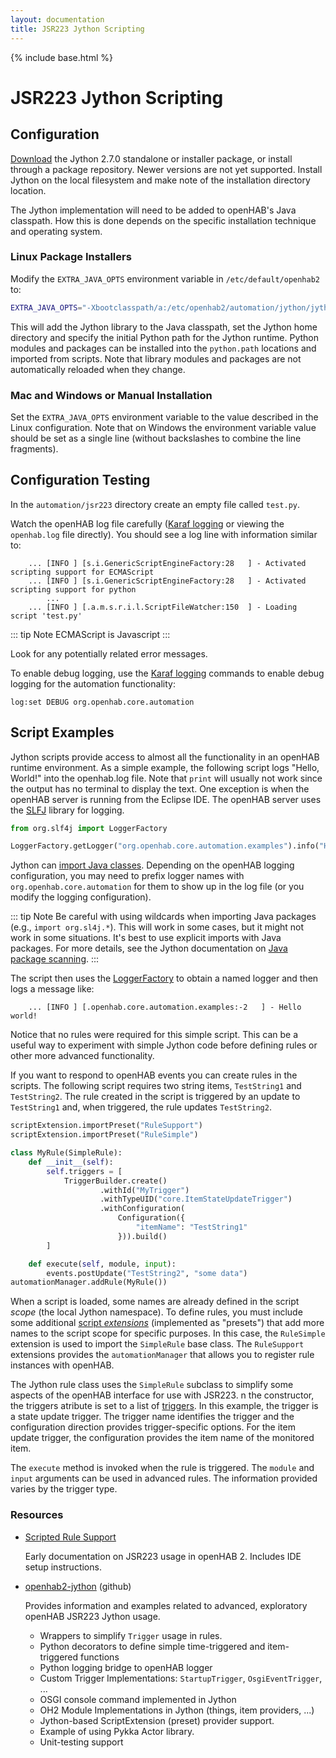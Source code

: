 ```yaml
---
layout: documentation
title: JSR223 Jython Scripting
---
```


{% include base.html %}

# JSR223 Jython Scripting

## Configuration

[Download](https://jython.github.io/index) the Jython 2.7.0 standalone or installer package, or install through a package repository.
Newer versions are not yet supported.
Install Jython on the local filesystem and make note of the installation directory location.

The Jython implementation will need to be added to openHAB's Java classpath.
How this is done depends on the specific installation technique and operating system.

### Linux Package Installers

Modify the `EXTRA_JAVA_OPTS` environment variable in `/etc/default/openhab2` to:

```bash
EXTRA_JAVA_OPTS="-Xbootclasspath/a:/etc/openhab2/automation/jython/jython-standalone-2.7.0.jar -Dpython.home=/etc/openhab2/automation/jython -Dpython.path=/etc/openhab2/automation/lib/python"
```

This will add the Jython library to the Java classpath,
set the Jython home directory and specify the initial Python path for the Jython runtime.
Python modules and packages can be installed into the `python.path` locations and imported from scripts.
Note that library modules and packages are not automatically reloaded when they change.

### Mac and Windows or Manual Installation

Set the `EXTRA_JAVA_OPTS` environment variable to the value described in the Linux configuration.
Note that on Windows the environment variable value should be set as a single line
(without backslashes to combine the line fragments).

## Configuration Testing

In the `automation/jsr223` directory create an empty file called `test.py`.

Watch the openHAB log file carefully ([Karaf logging]({{base}}/administration/logging.html)
or viewing the `openhab.log` file directly).
You should see a log line with information similar to:

```text
    ... [INFO ] [s.i.GenericScriptEngineFactory:28   ] - Activated scripting support for ECMAScript
    ... [INFO ] [s.i.GenericScriptEngineFactory:28   ] - Activated scripting support for python
        ...
    ... [INFO ] [.a.m.s.r.i.l.ScriptFileWatcher:150  ] - Loading script 'test.py'
```

::: tip Note
ECMAScript is Javascript
:::

Look for any potentially related error messages.

To enable debug logging, use the [Karaf logging]({{base}}/administration/logging.html) commands to
enable debug logging for the automation functionality:

```text
log:set DEBUG org.openhab.core.automation
```

## Script Examples

Jython scripts provide access to almost all the functionality in an openHAB runtime environment.
As a simple example, the following script logs "Hello, World!" into the openhab.log file.
Note that `print` will usually not work since the output has no terminal to display the text.
One exception is when the openHAB server is running from the Eclipse IDE.
The openHAB server uses the [SLFJ](https://www.slf4j.org/) library for logging.

```python
from org.slf4j import LoggerFactory

LoggerFactory.getLogger("org.openhab.core.automation.examples").info("Hello world!")
```

Jython can [import Java classes](http://www.jython.org/jythonbook/en/1.0/ModulesPackages.html).
Depending on the openHAB logging configuration,
you may need to prefix logger names with `org.openhab.core.automation`
for them to show up in the log file (or you modify the logging configuration).

::: tip Note
Be careful with using wildcards when importing Java packages (e.g., `import org.sl4j.*`).
This will work in some cases, but it might not work in some situations.
It's best to use explicit imports with Java packages.
For more details, see the Jython documentation on
[Java package scanning](http://www.jython.org/jythonbook/en/1.0/ModulesPackages.html#java-package-scanning).
:::

The script then uses the [LoggerFactory](https://www.slf4j.org/apidocs/org/slf4j/Logger.html)
to obtain a named logger and then logs a message like:

```text
    ... [INFO ] [.openhab.core.automation.examples:-2   ] - Hello world!
```

Notice that no rules were required for this simple script.
This can be a useful way to experiment with simple Jython code before defining rules or other more advanced functionality.

If you want to respond to openHAB events you can create rules in the scripts.
The following script requires two string items, `TestString1` and `TestString2`.
The rule created in the script is triggered by an update to `TestString1` and,
when triggered, the rule updates `TestString2`.

```python
scriptExtension.importPreset("RuleSupport")
scriptExtension.importPreset("RuleSimple")

class MyRule(SimpleRule):
    def __init__(self):
        self.triggers = [
            TriggerBuilder.create()
                    .withId("MyTrigger")
                    .withTypeUID("core.ItemStateUpdateTrigger")
                    .withConfiguration(
                        Configuration({
                            "itemName": "TestString1"
                        })).build()
        ]

    def execute(self, module, input):
        events.postUpdate("TestString2", "some data")
automationManager.addRule(MyRule())
```

When a script is loaded, some names are already defined in the script *scope* (the local Jython namespace).
To define rules, you must include some additional [script *extensions*](jsr223.html#presets)
(implemented as "presets") that add more names to the script scope for specific purposes.
In this case, the `RuleSimple` extension is used to import the `SimpleRule` base class.
The `RuleSupport` extensions provides the `automationManager` that allows you to register rule instances with openHAB.

The Jython rule class uses the `SimpleRule` subclass to simplify some aspects of the openHAB interface for use with JSR223.
n the constructor, the triggers atribute is set to a list of [triggers](jsr223.html#trigger_types).
In this example, the trigger is a state update trigger.
The trigger name identifies the trigger and the configuration direction provides trigger-specific options.
For the item update trigger, the configuration provides the item name of the monitored item.

The `execute` method is invoked when the rule is triggered.
The `module` and `input` arguments can be used in advanced rules.
The information provided varies by the trigger type.

### Resources

  - [Scripted Rule Support](https://github.com/eclipse/smarthome/wiki/Scripted-Rule-Support)

    Early documentation on JSR223 usage in openHAB 2. Includes IDE setup instructions.

  - [openhab2-jython](https://github.com/steve-bate/openhab2-jython)  (github)

    Provides information and examples related to advanced, exploratory openHAB JSR223 Jython usage.

    - Wrappers to simplify `Trigger` usage in rules.
    - Python decorators to define simple time-triggered and item-triggered functions
    - Python logging bridge to openHAB logger
    - Custom Trigger Implementations: `StartupTrigger`, `OsgiEventTrigger`, ...
    - OSGI console command implemented in Jython
    - OH2 Module Implementations in Jython (things, item providers, ...)
    - Jython-based ScriptExtension (preset) provider support.
    - Example of using Pykka Actor library.
    - Unit-testing support
